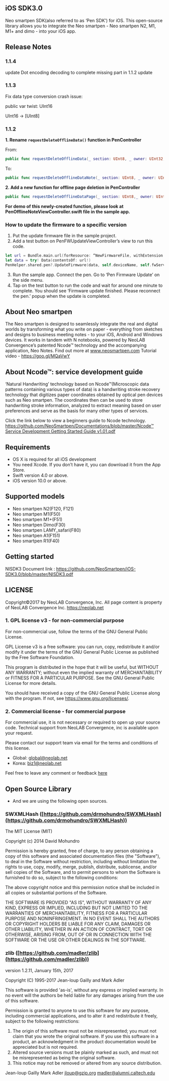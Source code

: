 ## iOS SDK3.0
Neo smartpen SDK(also referred to as ‘Pen SDK’) for iOS. This open-source library allows you to integrate the Neo smartpen - Neo smartpen N2, M1, M1+ and dimo - into your iOS app. 

## Release Notes
### 1.1.4
update Dot encoding decoding to complete missing part in 1.1.2 update


### 1.1.3
Fix data type conversion crash issue:



public var twist: UInt16


UInt16 -> [UInt8]

### 1.1.2

**1. Rename `requestDeleteOfflineData()` function in PenController**

   From:
   ```swift
   public func requestDeleteOfflineData(_ section: UInt8, _ owner: UInt32, _ note: [UInt32])
   ```
 
   To:
   ```swift
   public func requestDeleteOfflineDataNote(_ section: UInt8, _ owner: UInt32, _ note: [UInt32])
```


**2. Add a new function for offline page deletion in PenController**
```swift
public func requestDeleteOfflineDataPage(_ section: UInt8,_ owner: UInt32, _ note:UInt32, _ pageList: [UInt32])
```

**For demo of this newly-created function, please look at PenOfflineNoteViewController.swift file in the sample app.**


### How to update the firmware to a specific version
1. Put the update firmware file in the sample project.
2. Add a test button on PenFWUpdateViewController’s view to run this code.

```swift
let url = Bundle.main.url(forResource: “NewFirmwareFile, withExtension: “FileExtension”)
let data = try! Data(contentsOf: url!)
PenHelper.shared.pen?.UpdateFirmware(data, self.deviceName, self.fwServerVer)
```

3. Run the sample app. Connect the pen. Go to ‘Pen Firmware Update’ on the side menu.
4. Tap on the test button to run the code and wait for around one minute to complete. You should see ‘Firmware update finished. Please reconnect the pen.’ popup when the update is completed.

## About Neo smartpen

The Neo smartpen is designed to seamlessly integrate the real and digital worlds by transforming what you write on paper - everything from sketches and designs to business meeting notes - to your iOS, Android and Windows devices. It works in tandem with N notebooks, powered by NeoLAB Convergence’s patented Ncode™ technology and the accompanying application, Neo Notes. Find out more at www.neosmartpen.com
Tutorial video - https://goo.gl/MQaVwY


## About Ncode™: service development guide

‘Natural Handwriting’ technology based on Ncode™(Microscopic data patterns containing various types of data) is a handwriting stroke recovery technology that digitizes paper coordinates obtained by optical pen devices such as Neo smartpen. The coordinates then can be used to store handwriting stroke information, analyzed to extract meaning based on user preferences and serve as the basis for many other types of services. 

Click the link below to view a beginners guide to Ncode technology. 
[https://github.com/NeoSmartpen/Documentations/blob/master/Ncode™ Service Development Getting Started Guide v1.01.pdf](https://github.com/NeoSmartpen/Documentations/blob/master/Ncode%E2%84%A2%20Service%20Development%20Getting%20Started%20Guide%20v1.01.pdf)


## Requirements

- OS X is required for all iOS development
- You need Xcode. If you don’t have it, you can download it from the App Store.
- Swift version 4.0 or above.
- iOS version 10.0 or above.


## Supported models

- Neo smartpen N2(F120, F121)
- Neo smartpen M1(F50)
- Neo smartpen M1+(F51)
- Neo smartpen Dimo(F30)
- Neo smartpen LAMY_safari(F80)
- Neo smartpen A1(F151)
- Neo smartpen R1(F40)

## Getting started

NISDK3 Document link : [https://github.com/NeoSmartpen/iOS-SDK3.0/blob/master/NISDK3.pdf ](https://github.com/NeoSmartpen/iOS-SDK3.0/blob/master/NISDK3.pdf)


## LICENSE

Copyright©2017 by NeoLAB Convergence, Inc. All page content is property of NeoLAB Convergence Inc. <https://neolab.net> 

### 1. GPL license v3 - for non-commercial purpose 
For non-commercial use, follow the terms of the GNU General Public License. 

GPL License v3 is a free software: you can run, copy, redistribute it and/or modify it under the terms of the GNU General Public License as published by the Free Software Foundation. 

This program is distributed in the hope that it will be useful, but WITHOUT ANY WARRANTY; without even the implied warranty of MERCHANTABILITY or FITNESS FOR A PARTICULAR PURPOSE. See the GNU General Public License for more details. 

You should have received a copy of the GNU General Public License along with the program. If not, see <https://www.gnu.org/licenses/>. 


### 2. Commercial license - for commercial purpose 

For commercial use, it is not necessary or required to open up your source code. Technical support from NeoLAB Convergence, inc is available upon your request. 

Please contact our support team via email for the terms and conditions of this license. 

- Global: global@neolab.net
- Korea: biz1@neolab.net

Feel free to leave any comment or feedback [here](https://github.com/NeoSmartpen/IOS-SDK2.0/issues)


## Open Source Library

- And we are using the following open sources.

### SWXMLHash ([https://github.com/drmohundro/SWXMLHash](https://github.com/drmohundro/SWXMLHash))

The MIT License (MIT)

Copyright (c) 2014 David Mohundro
 
Permission is hereby granted, free of charge, to any person obtaining
a copy of this software and associated documentation files (the
"Software"), to deal in the Software without restriction, including
without limitation the rights to use, copy, modify, merge, publish,
distribute, sublicense, and/or sell copies of the Software, and to
permit persons to whom the Software is furnished to do so, subject to
the following conditions:
 
The above copyright notice and this permission notice shall be
included in all copies or substantial portions of the Software.
 
THE SOFTWARE IS PROVIDED "AS IS", WITHOUT WARRANTY OF ANY KIND,
EXPRESS OR IMPLIED, INCLUDING BUT NOT LIMITED TO THE WARRANTIES OF
MERCHANTABILITY, FITNESS FOR A PARTICULAR PURPOSE AND
NONINFRINGEMENT. IN NO EVENT SHALL THE AUTHORS OR COPYRIGHT HOLDERS BE
LIABLE FOR ANY CLAIM, DAMAGES OR OTHER LIABILITY, WHETHER IN AN ACTION
OF CONTRACT, TORT OR OTHERWISE, ARISING FROM, OUT OF OR IN CONNECTION
WITH THE SOFTWARE OR THE USE OR OTHER DEALINGS IN THE SOFTWARE.

### zlib ([https://github.com/madler/zlib](https://github.com/madler/zlib))
  version 1.2.11, January 15th, 2017

  Copyright (C) 1995-2017 Jean-loup Gailly and Mark Adler

  This software is provided 'as-is', without any express or implied
  warranty.  In no event will the authors be held liable for any damages
  arising from the use of this software.

  Permission is granted to anyone to use this software for any purpose,
  including commercial applications, and to alter it and redistribute it
  freely, subject to the following restrictions:

  1. The origin of this software must not be misrepresented; you must not
     claim that you wrote the original software. If you use this software
     in a product, an acknowledgment in the product documentation would be
     appreciated but is not required.
  2. Altered source versions must be plainly marked as such, and must not be
     misrepresented as being the original software.
  3. This notice may not be removed or altered from any source distribution.

  Jean-loup Gailly        Mark Adler
  jloup@gzip.org          madler@alumni.caltech.edu
